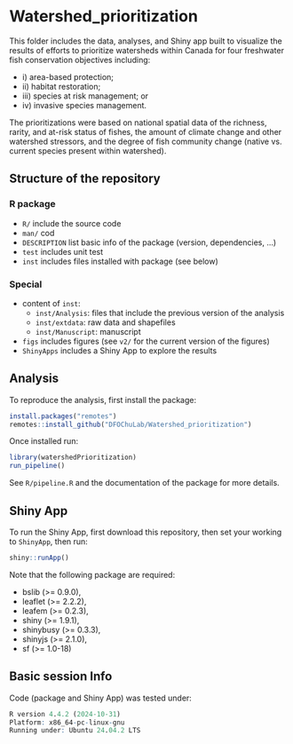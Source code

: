 # Watershed_prioritization

This folder includes the data, analyses, and Shiny app built to visualize the results of efforts to prioritize watersheds within Canada for four freshwater fish conservation objectives including: 
- i) area-based protection; 
- ii) habitat restoration; 
- iii) species at risk management; or 
- iv) invasive species management. 

The prioritizations were based on national spatial data of the richness, rarity, and at-risk status of fishes, the amount of climate change and other watershed stressors, and the degree of fish community change (native vs. current species present within watershed). 


## Structure of the repository 

### R package 



- `R/` include the source code
- `man/` cod
- `DESCRIPTION` list basic info of the package (version, dependencies, ...)
- `test` includes unit test
- `inst` includes files installed with package (see below)

### Special

- content of `inst`:
    - `inst/Analysis`: files that include the previous version of the analysis 
    - `inst/extdata`: raw data and shapefiles 
    - `inst/Manuscript`: manuscript 
- `figs` includes figures (see `v2/` for the current version of the figures)
- `ShinyApps` includes a Shiny App to explore the results


## Analysis 

To reproduce the analysis, first install the package: 

```R
install.packages("remotes")
remotes::install_github("DFOChuLab/Watershed_prioritization")
```

Once installed run: 

```R
library(watershedPrioritization)
run_pipeline()
```

See `R/pipeline.R` and the documentation of the package for more details.


## Shiny App 

To run the Shiny App, first download this repository, then set your working to 
`ShinyApp`, then run:

```r
shiny::runApp()
```

Note that the following package are required:

- bslib (>= 0.9.0),
- leaflet (>= 2.2.2),
- leafem (>= 0.2.3),
- shiny (>= 1.9.1),
- shinybusy (>= 0.3.3),
- shinyjs (>= 2.1.0),
- sf (>= 1.0-18)


## Basic session Info

Code (package and Shiny App) was tested under: 

```r
R version 4.4.2 (2024-10-31)
Platform: x86_64-pc-linux-gnu
Running under: Ubuntu 24.04.2 LTS
```